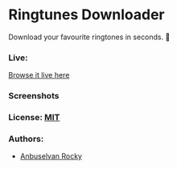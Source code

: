 # Ringtunes Downloader

Download your favourite ringtones in seconds. 🙂

### Live:

[Browse it live here](https://anburocky3.github.io/ringtunes-downloader/)

### Screenshots

### License: [MIT](/LICENSE)

### Authors:

- [Anbuselvan Rocky](https://fb.me/anburocky3)
